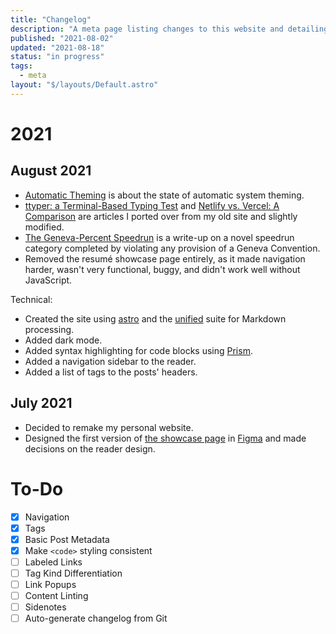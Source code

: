 ```yaml
---
title: "Changelog"
description: "A meta page listing changes to this website and detailing plans for future ones."
published: "2021-08-02"
updated: "2021-08-18"
status: "in progress"
tags:
  - meta
layout: "$/layouts/Default.astro"
---
```


# 2021

## August 2021

- [Automatic Theming](/automatic-theming) is about the state of automatic system theming.
- [ttyper: a Terminal-Based Typing Test](/projects/ttyper) and [Netlify vs. Vercel: A Comparison](/netlify-vs-vercel) are articles I ported over from my old site and slightly modified.
- [The Geneva-Percent Speedrun](/gaming/geneva-conventions-speedrun) is a write-up on a novel speedrun category completed by violating any provision of a Geneva Convention.
- Removed the resumé showcase page entirely, as it made navigation harder, wasn't very functional, buggy, and didn't work well without JavaScript.

Technical:
- Created the site using [astro](https://astro.build) and the [unified](https://unifiedjs.com) suite for Markdown processing.
- Added dark mode.
- Added syntax highlighting for code blocks using [Prism](https://prismjs.com).
- Added a navigation sidebar to the reader.
- Added a list of tags to the posts' headers.

## July 2021

- Decided to remake my personal website.
- Designed the first version of [the showcase page](/) in [Figma](https://figma.com) and made decisions on the reader design.

# To-Do

- [X] Navigation
- [X] Tags
- [X] Basic Post Metadata
- [X] Make `<code>` styling consistent
- [ ] Labeled Links
- [ ] Tag Kind Differentiation
- [ ] Link Popups
- [ ] Content Linting
- [ ] Sidenotes
- [ ] Auto-generate changelog from Git
